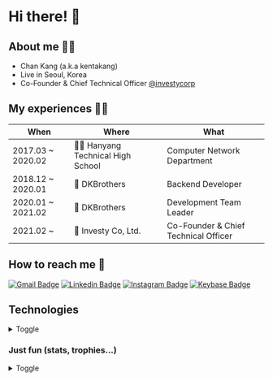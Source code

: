 # Hi there! 👋

## About me 🙋‍♂️
* Chan Kang (a.k.a kentakang)
* Live in Seoul, Korea
* Co-Founder & Chief Technical Officer [@investycorp](https://github.com/investycorp)

## My experiences 🧑‍💻

| When | Where | What |
| ---- | ----- | ---- |
| 2017.03 ~ 2020.02 | 🧑‍🎓 Hanyang Technical High School | Computer Network Department |
| 2018.12 ~ 2020.01 | 🏢 DKBrothers | Backend Developer |
| 2020.01 ~ 2021.02 | 🏢 DKBrothers | Development Team Leader |
| 2021.02 ~ | 🏢 Investy Co, Ltd. | Co-Founder & Chief Technical Officer |

## How to reach me 🤙
[![Gmail Badge](https://img.shields.io/badge/-me@kentakang.com-c14438?style=flat-square&logo=Gmail&logoColor=white&link=mailto:me@kentakang.com)](mailto:me@kentakang.com)
[![Linkedin Badge](https://img.shields.io/badge/-kentakang-blue?style=flat-square&logo=Linkedin&logoColor=white&link=https://www.linkedin.com/in/kentakang/)](https://www.linkedin.com/in/kentakang/)
[![Instagram Badge](https://img.shields.io/badge/-kentakang-purple?style=flat-square&logo=instagram&logoColor=white&link=https://instagram.com/kentakang/)](https://instagram.com/kentakang)
[![Keybase Badge](https://img.shields.io/badge/-kentakang-blue?style=flat-square&logo=keybase&logoColor=white&link=https://keybase.io/kentakang)](https://keybase.io/kentakang)

## Technologies
<details markdown="tech">
<summary>Toggle</summary>

### Proficient
* JavaScript
* TypeScript
* HTML
* CSS
* React (and Next.js)
* React Native
* Redux, Recoil
* GraphQL (and REST API too)
* Git
* AWS
* MySQL
* MongoDB

### Knowledgeable
* Python
* Kotlin (and Java)
* Vue
* Nest.js
* Gatsby
* shell script
* CI/CD (with Github Actions or AWS CodePipeline)
* Docker

### Interested
* WebAssembly
* Kubernetes
* Svelte
* Rust
* WebRTC  
  
</details>

### Just fun (stats, trophies...)
<details markdown="fun">
<summary>Toggle</summary>

[![trophy](https://github-profile-trophy.vercel.app/?username=kentakang)](https://github.com/ryo-ma/github-profile-trophy)
[![GitHub stats](https://github-readme-stats.vercel.app/api?username=kentakang)](https://github.com/anuraghazra/github-readme-stats)
[![Top Langs](https://github-readme-stats.vercel.app/api/top-langs/?username=kentakang&layout=compact)](https://github.com/anuraghazra/github-readme-stats)

</details>
